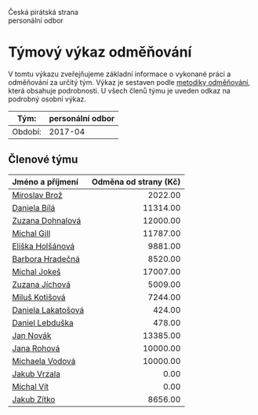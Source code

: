 Česká pirátská strana  
personální odbor

Týmový výkaz odměňování
===========================

V tomtu výkazu zveřejňujeme základní informace o vykonané práci a odměňování
za určitý tým. Výkaz je sestaven podle [metodiky odměňování][metodika],
která obsahuje podrobnosti. U všech členů týmu je uveden odkaz na podrobný osobní výkaz.

Tým:                     | personální odbor
-----------------------  | --------------------
Období:                  | 2017-04

Členové týmu
--------------

| Jméno a příjmení                          |   Odměna od strany (Kč) |
|:------------------------------------------|------------------------:|
| [Miroslav Brož](miroslav-broz/)           |                 2022.00 |
| [Daniela Bílá](daniela-bila/)             |                11314.00 |
| [Zuzana Dohnalová](zuzana-dohnalova/)     |                12000.00 |
| [Michal Gill](michal-gill/)               |                11787.00 |
| [Eliška Holšánová](eliska-holsanova/)     |                 9881.00 |
| [Barbora Hradečná](barbora-hradecna/)     |                 8520.00 |
| [Michal Jokeš](michal-jokes/)             |                17007.00 |
| [Zuzana Jíchová](zuzana-jichova/)         |                 5009.00 |
| [Miluš Kotišová](milus-kotisova/)         |                 7244.00 |
| [Daniela Lakatošová](daniela-lakatosova/) |                  424.00 |
| [Daniel Lebduška](daniel-lebduska/)       |                  478.00 |
| [Jan Novák](jan-novak/)                   |                13385.00 |
| [Jana Rohová](jana-rohova/)               |                10000.00 |
| [Michaela Vodová](michaela-vodova/)       |                10000.00 |
| [Jakub Vrzala](jakub-vrzala/)             |                    0.00 |
| [Michal Vít](michal-vit/)                 |                    0.00 |
| [Jakub Zítko](jakub-zitko/)               |                 8656.00 |


[metodika]: https://redmine.pirati.cz/projects/po/wiki/Odmenovani
